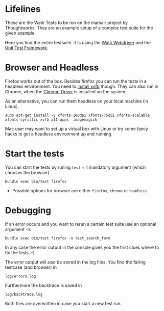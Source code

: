 # Lifelines

These are the Watir Tests to be run on the marsair project by Thoughtworks.
They are an example setup of a complex test suite for the given example.

Here you find the entire testsuite. It is using the
[Watir Webdriver](http://watirwebdriver.com/) and the
[Unit Test Framework](http://test-unit.rubyforge.org/).

# Browser and Headless

Firefox works out of the box. Besides firefox you can run the tests in a
headless environment. You need to
[install xvfb](https://github.com/wimdu/livelines#install-xvfb) though.
They can also run in Chrome, when the [Chrome Driver](https://sites.google.com/a/chromium.org/chromedriver/home)
is installed on the system.

As an alternative, you can run them headless on your local machine (in Linux).
```
sudo apt-get install -y xfonts-100dpi xfonts-75dpi xfonts-scalable xfonts-cyrillic xvfb x11-apps  imagemagick
```
Mac user may want to set up a virtual box with Linux or try some fancy hacks to get a headless environment up and running.

# Start the tests

You can start the tests by runing `test` + 1 mandatory argument (which chooses the browser)

```
bundle exec bin/test firefox
```
* Possible options for browser are either `firefox`, `chrome` or `headless`

# Debugging

If an error occurs and you want to rerun a certain test suite use an optional argument -n:

```
bundle exec bin/test firefox -n test_search_form
```

In any case the error output in the console gives you the first clues where to
fix the tests :-)

The error output will also be stored in the log files. You find the failing testcase (and browser) in
```
log/errors.log
```
Furthermore the backtrace is saved in
```
log/backtrace.log
```
Both files are overwritten in case you start a new test run.    

